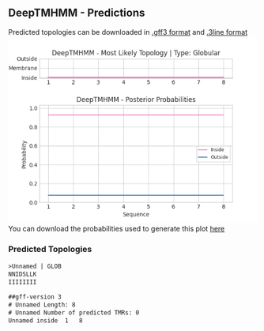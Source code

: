 ## DeepTMHMM - Predictions
Predicted topologies can be downloaded in [.gff3 format](TMRs.gff3) and [.3line format](predicted_topologies.3line)
![picture](plot.png)
You can download the probabilities used to generate this plot [here](Unnamed_probs.csv)
### Predicted Topologies
```
>Unnamed | GLOB
NNIDSLLK
IIIIIIII

```


```
##gff-version 3
# Unnamed Length: 8
# Unnamed Number of predicted TMRs: 0
Unnamed	inside	1	8				

```
